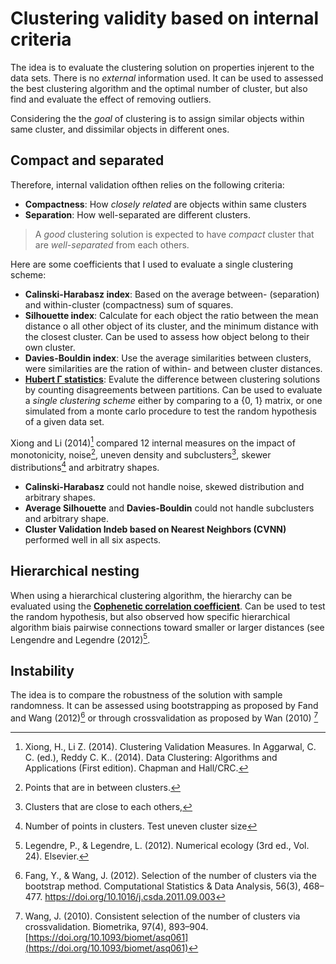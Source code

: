 # Clustering validity based on internal criteria

The idea is to evaluate the clustering solution on properties injerent to the data sets. 
There is no *external* information used. It can be used to assessed the best
clustering algorithm and the optimal number of cluster, but also find
and evaluate the effect of removing outliers.

Considering the the *goal* of clustering is to assign similar objects
within same cluster, and dissimilar objects in different
ones. 

## Compact and separated
Therefore, internal validation ofthen relies on the following
criteria:

- **Compactness**: How *closely related* are objects within same clusters
- **Separation**: How well-separated are different clusters.

> A *good* clustering solution is expected to have *compact* cluster
> that are *well-separated* from each others.

Here are some coefficients that I used to evaluate a single clustering
scheme:

- **Calinski-Harabasz index**: Based on the average between-
  (separation) and within-cluster (compactness) sum of squares.
- **Silhouette index**: Calculate for each object the ratio between 
  the mean distance o all other object of its cluster, and the minimum distance 
  with the closest cluster. Can be used to assess how object belong 
  to their own cluster.
- **Davies-Bouldin index**: Use the average similarities between
  clusters, were similarities are the ration of within- and between
  cluster distances.
- [**Hubert Γ statistics**](../22): Evalute the difference between clustering
  solutions by counting disagreements between partitions. Can be used to
  evaluate a *single clustering scheme* either by comparing to a {0, 1}
  matrix, or one simulated from a monte carlo procedure to test the
  random hypothesis of a given data set.


Xiong and Li (2014)[^ref1] compared 12 internal measures on the impact of
monotonicity, noise[^info1], uneven density and
subclusters[^info2], skewer distributions[^info3] and arbitratry shapes.

- **Calinski-Harabasz** could not handle  noise, skewed distribution
  and arbitrary shapes.
- **Average Silhouette** and **Davies-Bouldin** could not handle subclusters and
  arbitrary shape.
- **Cluster Validation Indeb based on Nearest Neighbors (CVNN)** performed well in all six aspects.

## Hierarchical nesting

When using a hierarchical clustering algorithm, the hierarchy can be
evaluated using the [**Cophenetic correlation coefficient**](../23). Can be used to test the
random hypothesis, but also observed how specific hierarchical algorithm
biais pairwise connections toward smaller or larger distances (see
Lengendre and Legendre (2012)[^ref2].

## Instability

The idea is to compare the robustness of the solution with sample
randomness. It can be assessed using bootstrapping as
proposed by Fand and Wang (2012)[^ref3] or through crossvalidation
as proposed by Wan (2010) [^ref4]


[^ref1]: Xiong, H., Li Z. (2014). Clustering Validation Measures. In Aggarwal, C. C. (ed.), Reddy C. K.. (2014). Data Clustering: Algorithms and Applications (First edition). Chapman and Hall/CRC.
[^ref2]: Legendre, P., & Legendre, L. (2012). Numerical ecology (3rd ed., Vol. 24). Elsevier.
[^ref3]: Fang, Y., & Wang, J. (2012). Selection of the number of clusters via the bootstrap method. Computational Statistics & Data Analysis, 56(3), 468–477. https://doi.org/10.1016/j.csda.2011.09.003
[^ref4]: Wang, J. (2010). Consistent selection of the number of clusters via crossvalidation. Biometrika, 97(4), 893–904. [https://doi.org/10.1093/biomet/asq061](https://doi.org/10.1093/biomet/asq061)
[^info1]: Points that are in between clusters.
[^info2]: Clusters that are close to each others,
[^info3]: Number of points in clusters. Test uneven cluster size
